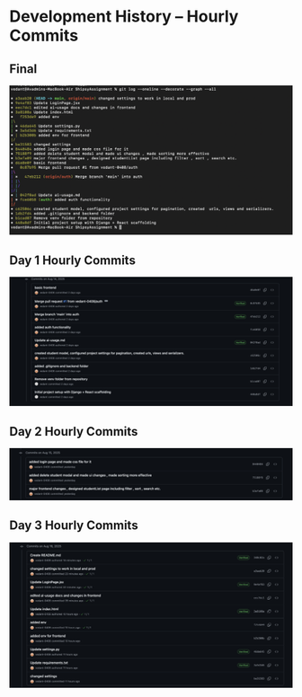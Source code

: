 # Development History – Hourly Commits

## Final 
![Graph](screenshots/final_graph.png)

## Day 1 Hourly Commits
![Day1](screenshots/day1-hours.png)

## Day 2 Hourly Commits
![Day1](screenshots/day2-hours.png)

## Day 3 Hourly Commits
![Day1](screenshots/day3-hours.png)
